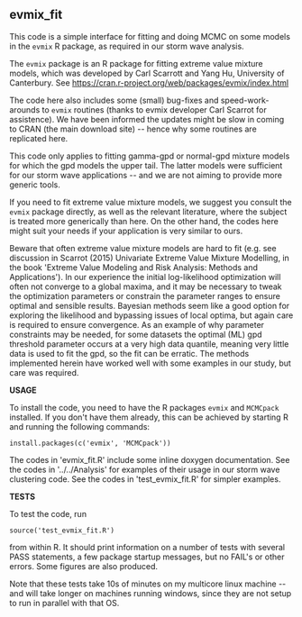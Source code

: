 **evmix_fit**
-------------

This code is a simple interface for fitting and doing MCMC on some models in
the `evmix` R package, as required in our storm wave analysis. 

The `evmix` package is an R package for fitting extreme value mixture models, which
was developed by Carl Scarrott and Yang Hu, University of Canterbury. See
https://cran.r-project.org/web/packages/evmix/index.html

The code here also includes some (small) bug-fixes and speed-work-arounds to
`evmix` routines (thanks to evmix developer Carl Scarrot for assistence). We
have been informed the updates might be slow in coming to CRAN (the main
download site) -- hence why some routines are replicated here. 

This code only applies to fitting gamma-gpd or normal-gpd mixture models for
which the gpd models the upper tail. The latter models were sufficient for our
storm wave applications -- and we are not aiming to provide more generic tools.

If you need to fit extreme value mixture models, we suggest you consult the
`evmix` package directly, as well as the relevant literature, where the subject
is treated more generically than here. On the other hand, the codes here might
suit your needs if your application is very similar to ours.

Beware that often extreme value mixture models are hard to fit (e.g. see
discussion in Scarrot (2015) Univariate Extreme Value Mixture Modelling, in the
book 'Extreme Value Modeling and Risk Analysis: Methods and Applications'). In
our experience the initial log-likelihood optimization will often not converge
to a global maxima, and it may be necessary to tweak the optimization
parameters or constrain the parameter ranges to ensure optimal and sensible
results. Bayesian methods seem like a good option for exploring the likelihood
and bypassing issues of local optima, but again care is required to ensure
convergence. As an example of why parameter constraints may be needed, for some
datasets the optimal (ML) gpd threshold parameter occurs at a very high data
quantile, meaning very little data is used to fit the gpd, so the fit can be
erratic. The methods implemented herein have worked well with some examples in
our study, but care was required. 


**USAGE**

To install the code, you need to have the R packages `evmix` and `MCMCpack` installed.
If you don't have them already, this can be achieved by starting R and running
the following commands:

    install.packages(c('evmix', 'MCMCpack'))

The codes in 'evmix_fit.R' include some inline doxygen documentation. See the
codes in '../../Analysis' for examples of their usage in our storm wave
clustering code. See the codes in 'test_evmix_fit.R' for simpler examples.

**TESTS**

To test the code, run

    source('test_evmix_fit.R') 

from within R. It should print information on a number of tests with several PASS
statements, a few package startup messages, but no FAIL's or other errors. Some
figures are also produced.

Note that these tests take 10s of minutes on my multicore linux machine --
and will take longer on machines running windows, since they are not setup to
run in parallel with that OS. 
